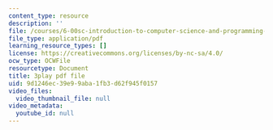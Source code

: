 ```yaml
---
content_type: resource
description: ''
file: /courses/6-00sc-introduction-to-computer-science-and-programming-spring-2011/9d1246ec39e99aba1fb3d62f945f0157_bX3jvD7XFPs.pdf
file_type: application/pdf
learning_resource_types: []
license: https://creativecommons.org/licenses/by-nc-sa/4.0/
ocw_type: OCWFile
resourcetype: Document
title: 3play pdf file
uid: 9d1246ec-39e9-9aba-1fb3-d62f945f0157
video_files:
  video_thumbnail_file: null
video_metadata:
  youtube_id: null
---
```


